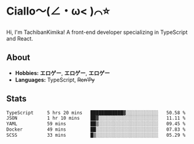 # Ciallo～(∠・ω< )⌒⭐️

Hi, I'm TachibanKimika! A front-end developer specializing in TypeScript and React.

## About
- **Hobbies:** **エロゲー**, **エロゲー**, **エロゲー**
- **Languages:** TypeScript, ~~Ren’Py~~

## Stats
<!--START_SECTION:waka-->

```txt
TypeScript     5 hrs 20 mins   ████████████▓░░░░░░░░░░░░   50.58 %
JSON           1 hr 10 mins    ██▓░░░░░░░░░░░░░░░░░░░░░░   11.11 %
YAML           59 mins         ██▒░░░░░░░░░░░░░░░░░░░░░░   09.45 %
Docker         49 mins         ██░░░░░░░░░░░░░░░░░░░░░░░   07.83 %
SCSS           33 mins         █▒░░░░░░░░░░░░░░░░░░░░░░░   05.29 %
```

<!--END_SECTION:waka-->

<!-- ![Metrics](https://metrics.lecoq.io/TachibanaKimika?template=classic&base.activity=0&base.community=0&base.repositories=0&languages=1&isocalendar=1&isocalendar.duration=half-year&languages.limit=8&languages.sections=most-used&languages.colors=github&languages.threshold=0%25&languages.indepth=false&languages.recent.load=300&languages.recent.days=14&config.timezone=Asia%2FShanghai)
 -->
